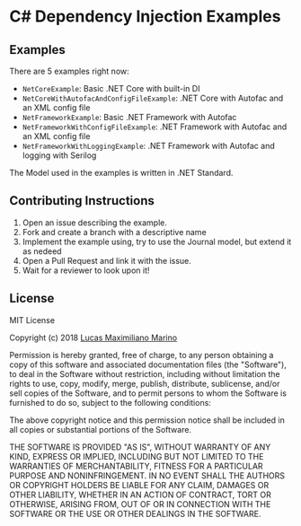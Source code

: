 # C# Dependency Injection Examples

## Examples

There are 5 examples right now:
- `NetCoreExample`: Basic .NET Core with built-in DI
- `NetCoreWithAutofacAndConfigFileExample`: .NET Core with Autofac and an XML config file
- `NetFrameworkExample`: Basic .NET Framework with Autofac
- `NetFrameworkWithConfigFileExample`: .NET Framework with Autofac and an XML config file
- `NetFrameworkWithLoggingExample`: .NET Framework with Autofac and logging with Serilog

The Model used in the examples is written in .NET Standard.

## Contributing Instructions

1. Open an issue describing the example.
2. Fork and create a branch with a descriptive name
3. Implement the example using, try to use the Journal model, but extend it as nedeed
4. Open a Pull Request and link it with the issue.
5. Wait for a reviewer to look upon it!

## License

MIT License

Copyright (c) 2018 [Lucas Maximiliano Marino](lucasmarino.me)

Permission is hereby granted, free of charge, to any person obtaining a copy
of this software and associated documentation files (the "Software"), to deal
in the Software without restriction, including without limitation the rights
to use, copy, modify, merge, publish, distribute, sublicense, and/or sell
copies of the Software, and to permit persons to whom the Software is
furnished to do so, subject to the following conditions:

The above copyright notice and this permission notice shall be included in all
copies or substantial portions of the Software.

THE SOFTWARE IS PROVIDED "AS IS", WITHOUT WARRANTY OF ANY KIND, EXPRESS OR
IMPLIED, INCLUDING BUT NOT LIMITED TO THE WARRANTIES OF MERCHANTABILITY,
FITNESS FOR A PARTICULAR PURPOSE AND NONINFRINGEMENT. IN NO EVENT SHALL THE
AUTHORS OR COPYRIGHT HOLDERS BE LIABLE FOR ANY CLAIM, DAMAGES OR OTHER
LIABILITY, WHETHER IN AN ACTION OF CONTRACT, TORT OR OTHERWISE, ARISING FROM,
OUT OF OR IN CONNECTION WITH THE SOFTWARE OR THE USE OR OTHER DEALINGS IN THE
SOFTWARE.

